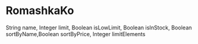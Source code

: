 # RomashkaKo
String name, Integer limit, Boolean isLowLimit,
                                     Boolean isInStock, Boolean sortByName,Boolean sortByPrice, Integer limitElements
